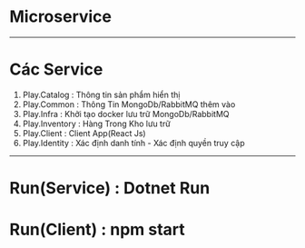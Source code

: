 # Microservice
--------------------------------
# Các Service
1. Play.Catalog : Thông tin sản phẩm hiển thị
2. Play.Common : Thông Tin MongoDb/RabbitMQ thêm vào
3. Play.Infra : Khởi tạo docker lưu trữ MongoDb/RabbitMQ
4. Play.Inventory : Hàng Trong Kho lưu trữ
5. Play.Client : Client App(React Js)
6. Play.Identity : Xác định danh tính - Xác định quyền truy cập

---------------------------------
# Run(Service) : Dotnet Run
# Run(Client) : npm start
